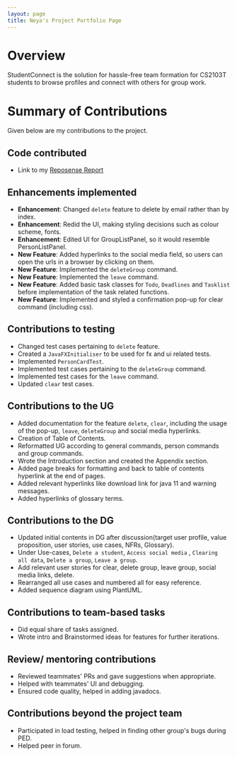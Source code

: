 ```yaml
---
layout: page
title: Neya's Project Portfolio Page
---
```

# Overview

StudentConnect is the solution for hassle-free team formation for CS2103T students to browse profiles and connect with others for group work.

# Summary of Contributions
Given below are my contributions to the project.

## Code contributed
* Link to my [Reposense Report](https://nus-cs2103-ay2324s1.github.io/tp-dashboard/?search=neya&sort=groupTitle&sortWithin=title&timeframe=commit&mergegroup=&groupSelect=groupByRepos&breakdown=true&checkedFileTypes=docs~functional-code~test-code&since=2023-09-22)

## Enhancements implemented
* **Enhancement**: Changed `delete` feature to delete by email rather than by index.
* **Enhancement**: Redid the UI, making styling decisions such as colour scheme, fonts.
* **Enhancement**: Edited UI for GroupListPanel, so it would resemble PersonListPanel.
* **New Feature**: Added hyperlinks to the social media field, so users can open the urls in a browser by clicking on them.
* **New Feature**: Implemented the `deleteGroup` command.
* **New Feature**: Implemented the `leave` command.
* **New Feature**: Added basic task classes for `Todo`, `Deadlines` and `Tasklist` before implementation of the task related functions.
* **New Feature**: Implemented and styled a confirmation pop-up for clear command (including css).

## Contributions to testing
* Changed test cases pertaining to `delete` feature.
* Created a `JavaFXInitialiser` to be used for fx and ui related tests.
* Implemented `PersonCardTest`.
* Implemented test cases pertaining to the `deleteGroup` command.
* Implemented test cases for the `leave` command.
* Updated `clear` test cases.

## Contributions to the UG
* Added documentation for the feature `delete`, `clear`, including the usage of the pop-up, `leave`, `deleteGroup` and social media hyperlinks.
* Creation of Table of Contents.
* Reformatted UG according to general commands, person commands and group commands.
* Wrote the Introduction section and created the Appendix section.
* Added page breaks for formatting and back to table of contents hyperlink at the end of pages.
* Added relevant hyperlinks like download link for java 11 and warning messages.
* Added hyperlinks of glossary terms.

## Contributions to the DG
* Updated initial contents in DG after discussion(target user profile, value proposition, user stories, use cases, NFRs, Glossary).
* Under Use-cases, `Delete a student`, `Access social media` , `Clearing all data`, `Delete a group`, `Leave a group`.
* Add relevant user stories for clear, delete group, leave group, social media links, delete.
* Rearranged all use cases and numbered all for easy reference.
* Added sequence diagram using PlantUML.

## Contributions to team-based tasks
* Did equal share of tasks assigned.
* Wrote intro and Brainstormed ideas for features for further iterations.

## Review/ mentoring contributions
* Reviewed teammates' PRs and gave suggestions when appropriate.
* Helped with teammates' UI and debugging.
* Ensured code quality, helped in adding javadocs.

## Contributions beyond the project team
* Participated in load testing, helped in finding other group's bugs during PED.
* Helped peer in forum.
